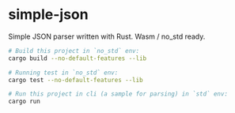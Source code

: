 # simple-json
Simple JSON parser written with Rust. Wasm / no_std ready.


```bash
# Build this project in `no_std` env:
cargo build --no-default-features --lib

# Running test in `no_std` env:
cargo test --no-default-features --lib

# Run this project in cli (a sample for parsing) in `std` env:
cargo run
```
